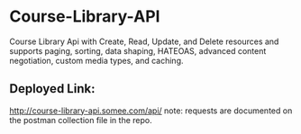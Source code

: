 # Course-Library-API
Course Library Api with Create, Read, Update, and Delete resources and supports paging, sorting, data shaping, HATEOAS, advanced content negotiation, custom media types, and caching.

## Deployed Link:
http://course-library-api.somee.com/api/ note: requests are documented on the postman collection file in the repo.
